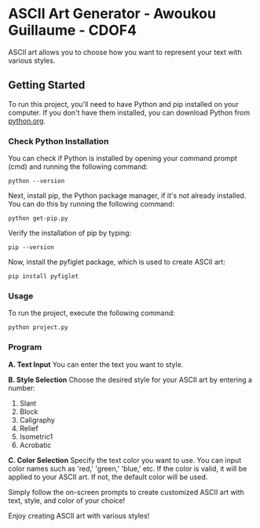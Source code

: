 # ASCII Art Generator - Awoukou Guillaume - CDOF4

ASCII art allows you to choose how you want to represent your text with various styles.

## Getting Started

To run this project, you'll need to have Python and pip installed on your computer. If you don't have them installed, you can download Python from [python.org](https://www.python.org/downloads/).

### Check Python Installation

You can check if Python is installed by opening your command prompt (cmd) and running the following command:

```shell
python --version
```



Next, install pip, the Python package manager, if it's not already installed. You can do this by running the following command:

```shell
python get-pip.py
```

Verify the installation of pip by typing:

```shell
pip --version
```


Now, install the pyfiglet package, which is used to create ASCII art:

```shell
pip install pyfiglet
```


### Usage
To run the project, execute the following command:

```shell
python project.py
```

### Program

**A. Text Input** 
You can enter the text you want to style.

**B. Style Selection** 
Choose the desired style for your ASCII art by entering a number:

1. Slant
2. Block
3. Caligraphy
4. Relief
5. Isometric1
6. Acrobatic

**C. Color Selection** 
Specify the text color you want to use. You can input color names such as 'red,' 'green,' 'blue,' etc. If the color is valid, it will be applied to your ASCII art. If not, the default color will be used.

Simply follow the on-screen prompts to create customized ASCII art with text, style, and color of your choice!

Enjoy creating ASCII art with various styles!
